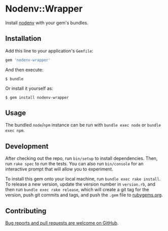 # Nodenv::Wrapper

Install [nodenv](https://github.com/nodenv/nodenv) with your gem's bundles.

## Installation

Add this line to your application's `Gemfile`:

```ruby
gem 'nodenv-wrapper'
```

And then execute:

    $ bundle

Or install it yourself as:

    $ gem install nodenv-wrapper

## Usage

The bundled `node`/`npm` instance can be run with `bundle exec node` or `bundle exec npm`.

## Development

After checking out the repo, run `bin/setup` to install dependencies. Then, run `rake spec` to run the tests. You can also run `bin/console` for an interactive prompt that will allow you to experiment.

To install this gem onto your local machine, run `bundle exec rake install`. To release a new version, update the version number in `version.rb`, and then run `bundle exec rake release`, which will create a git tag for the version, push git commits and tags, and push the `.gem` file to [rubygems.org](https://rubygems.org).

## Contributing

[Bug reports and pull requests are welcome on GitHub](https://github.com/mlibrary/nodenv-wrapper).

